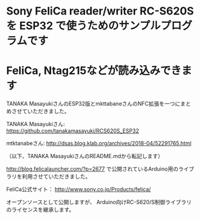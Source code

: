 # Sony FeliCa reader/writer RC-S620S を ESP32 で使うためのサンプルプログラムです
# FeliCa, Ntag215などが読み込みできます

TANAKA MasayukiさんのESP32版とmkttabaneさんのNFC拡張を一つにまとめさせていただきました。

TANAKA Masayukiさん: https://github.com/tanakamasayuki/RCS620S_ESP32

mtktanabeさん: http://dsas.blog.klab.org/archives/2018-04/52291765.html

（以下、TANAKA MasayukiさんのREADME.mdから転記します）

http://blog.felicalauncher.com/?p=2677 で公開されているArduino用のライブラリを利用させていただきました。

FeliCa公式サイト： http://www.sony.co.jp/Products/felica/

オープンソースとして公開しますが、 Arduino向けRC-S620/S制御ライブラリのライセンスを継承します。

